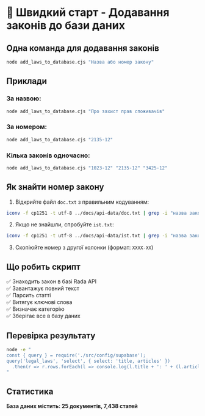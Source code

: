 # 🚀 Швидкий старт - Додавання законів до бази даних

## Одна команда для додавання законів

```bash
node add_laws_to_database.cjs "Назва або номер закону"
```

## Приклади

### За назвою:
```bash
node add_laws_to_database.cjs "Про захист прав споживачів"
```

### За номером:
```bash
node add_laws_to_database.cjs "2135-12"
```

### Кілька законів одночасно:
```bash
node add_laws_to_database.cjs "1023-12" "2135-12" "3425-12"
```

## Як знайти номер закону

1. Відкрийте файл `doc.txt` з правильним кодуванням:
```bash
iconv -f cp1251 -t utf-8 ../docs/api-data/doc.txt | grep -i "назва закону" | head -5
```

2. Якщо не знайшли, спробуйте `ist.txt`:
```bash
iconv -f cp1251 -t utf-8 ../docs/api-data/ist.txt | grep -i "назва закону" | head -3
```

3. Скопіюйте номер з другої колонки (формат: `XXXX-XX`)

## Що робить скрипт

✅ Знаходить закон в базі Rada API  
✅ Завантажує повний текст  
✅ Парсить статті  
✅ Витягує ключові слова  
✅ Визначає категорію  
✅ Зберігає все в базу даних  

## Перевірка результату

```bash
node -e "
const { query } = require('./src/config/supabase');
query('legal_laws', 'select', { select: 'title, articles' })
  .then(r => r.rows.forEach(l => console.log(l.title + ': ' + (l.articles?.length || 0) + ' статей')));
"
```

## Статистика

**База даних містить: 25 документів, 7,438 статей**
